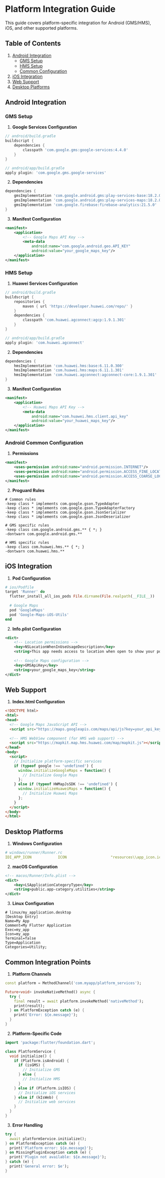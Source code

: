 # Platform Integration Guide

This guide covers platform-specific integration for Android (GMS/HMS), iOS, and other supported platforms.

## Table of Contents
1. [Android Integration](#android-integration)
   - [GMS Setup](#gms-setup)
   - [HMS Setup](#hms-setup)
   - [Common Configuration](#android-common-configuration)
2. [iOS Integration](#ios-integration)
3. [Web Support](#web-support)
4. [Desktop Platforms](#desktop-platforms)

## Android Integration

### GMS Setup

1. **Google Services Configuration**
```groovy
// android/build.gradle
buildscript {
    dependencies {
        classpath 'com.google.gms:google-services:4.4.0'
    }
}

// android/app/build.gradle
apply plugin: 'com.google.gms.google-services'
```

2. **Dependencies**
```groovy
dependencies {
    gmsImplementation 'com.google.android.gms:play-services-base:18.2.0'
    gmsImplementation 'com.google.android.gms:play-services-maps:18.2.0'
    gmsImplementation 'com.google.firebase:firebase-analytics:21.5.0'
}
```

3. **Manifest Configuration**
```xml
<manifest>
    <application>
        <!-- Google Maps API Key -->
        <meta-data
            android:name="com.google.android.geo.API_KEY"
            android:value="your_google_maps_key"/>
    </application>
</manifest>
```

### HMS Setup

1. **Huawei Services Configuration**
```groovy
// android/build.gradle
buildscript {
    repositories {
        maven { url 'https://developer.huawei.com/repo/' }
    }
    dependencies {
        classpath 'com.huawei.agconnect:agcp:1.9.1.301'
    }
}

// android/app/build.gradle
apply plugin: 'com.huawei.agconnect'
```

2. **Dependencies**
```groovy
dependencies {
    hmsImplementation 'com.huawei.hms:base:6.11.0.300'
    hmsImplementation 'com.huawei.hms:maps:6.11.1.301'
    hmsImplementation 'com.huawei.agconnect:agconnect-core:1.9.1.301'
}
```

3. **Manifest Configuration**
```xml
<manifest>
    <application>
        <!-- Huawei Maps API Key -->
        <meta-data
            android:name="com.huawei.hms.client.api_key"
            android:value="your_huawei_maps_key"/>
    </application>
</manifest>
```

### Android Common Configuration

1. **Permissions**
```xml
<manifest>
    <uses-permission android:name="android.permission.INTERNET"/>
    <uses-permission android:name="android.permission.ACCESS_FINE_LOCATION"/>
    <uses-permission android:name="android.permission.ACCESS_COARSE_LOCATION"/>
</manifest>
```

2. **Proguard Rules**
```proguard
# Common rules
-keep class * implements com.google.gson.TypeAdapter
-keep class * implements com.google.gson.TypeAdapterFactory
-keep class * implements com.google.gson.JsonSerializer
-keep class * implements com.google.gson.JsonDeserializer

# GMS specific rules
-keep class com.google.android.gms.** { *; }
-dontwarn com.google.android.gms.**

# HMS specific rules
-keep class com.huawei.hms.** { *; }
-dontwarn com.huawei.hms.**
```

## iOS Integration

1. **Pod Configuration**
```ruby
# ios/Podfile
target 'Runner' do
  flutter_install_all_ios_pods File.dirname(File.realpath(__FILE__))
  
  # Google Maps
  pod 'GoogleMaps'
  pod 'Google-Maps-iOS-Utils'
end
```

2. **Info.plist Configuration**
```xml
<dict>
    <!-- Location permissions -->
    <key>NSLocationWhenInUseUsageDescription</key>
    <string>This app needs access to location when open to show your position on the map.</string>
    
    <!-- Google Maps configuration -->
    <key>GMSApiKey</key>
    <string>your_google_maps_key</string>
</dict>
```

## Web Support

1. **Index.html Configuration**
```html
<!DOCTYPE html>
<html>
<head>
  <!-- Google Maps JavaScript API -->
  <script src="https://maps.googleapis.com/maps/api/js?key=your_api_key"></script>
  
  <!-- HMS WebView component (for HMS web support) -->
  <script src="https://mapkit.map.hms.huawei.com/map/mapkit.js"></script>
</head>
<body>
  <script>
    // Initialize platform-specific services
    if (typeof google !== 'undefined') {
      window.initializeGoogleMaps = function() {
        // Initialize Google Maps
      };
    } else if (typeof HWMapJsSDK !== 'undefined') {
      window.initializeHuaweiMaps = function() {
        // Initialize Huawei Maps
      };
    }
  </script>
</body>
</html>
```

## Desktop Platforms

1. **Windows Configuration**
```yaml
# windows/runner/Runner.rc
IDI_APP_ICON            ICON                    "resources\\app_icon.ico"
```

2. **macOS Configuration**
```xml
<!-- macos/Runner/Info.plist -->
<dict>
    <key>LSApplicationCategoryType</key>
    <string>public.app-category.utilities</string>
</dict>
```

3. **Linux Configuration**
```desktop
# linux/my_application.desktop
[Desktop Entry]
Name=My App
Comment=My Flutter Application
Exec=my_app
Icon=my_app
Terminal=false
Type=Application
Categories=Utility;
```

## Common Integration Points

1. **Platform Channels**
```dart
const platform = MethodChannel('com.myapp/platform_services');

Future<void> invokeNativeMethod() async {
  try {
    final result = await platform.invokeMethod('nativeMethod');
    print(result);
  } on PlatformException catch (e) {
    print('Error: ${e.message}');
  }
}
```

2. **Platform-Specific Code**
```dart
import 'package:flutter/foundation.dart';

class PlatformService {
  void initialize() {
    if (Platform.isAndroid) {
      if (isGMS) {
        // Initialize GMS
      } else {
        // Initialize HMS
      }
    } else if (Platform.isIOS) {
      // Initialize iOS services
    } else if (kIsWeb) {
      // Initialize web services
    }
  }
}
```

3. **Error Handling**
```dart
try {
  await platformService.initialize();
} on PlatformException catch (e) {
  print('Platform error: ${e.message}');
} on MissingPluginException catch (e) {
  print('Plugin not available: ${e.message}');
} catch (e) {
  print('General error: $e');
}
```
